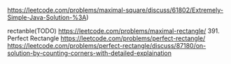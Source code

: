 
https://leetcode.com/problems/maximal-square/discuss/61802/Extremely-Simple-Java-Solution-%3A)


rectanble(TODO)
https://leetcode.com/problems/maximal-rectangle/
391. Perfect Rectangle
https://leetcode.com/problems/perfect-rectangle/
https://leetcode.com/problems/perfect-rectangle/discuss/87180/on-solution-by-counting-corners-with-detailed-explaination